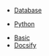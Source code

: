 * [Database](/database/README.md)
<!-- * [Data_analysis](/data_analysis/README.md) -->
* [Python](/python/README.md)
<!-- * [Golang](/golang/README.md) -->
<!-- * [Version-control](/version-control/README.md) -->
* [Basic](/basic/README.md)
* [Docsify](/docsify/README.md)
<!-- * [Bigdata](/bigdata/README.md) -->
